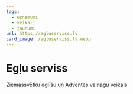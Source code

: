 ```yaml
---
tags:
  - uznemumi
  - veikali
  - jaunumi
url: https://egluserviss.lv
card_image: /egluserviss.lv.webp
---
```


# Egļu serviss

Ziemassvētku eglīšu un Adventes vainagu veikals
